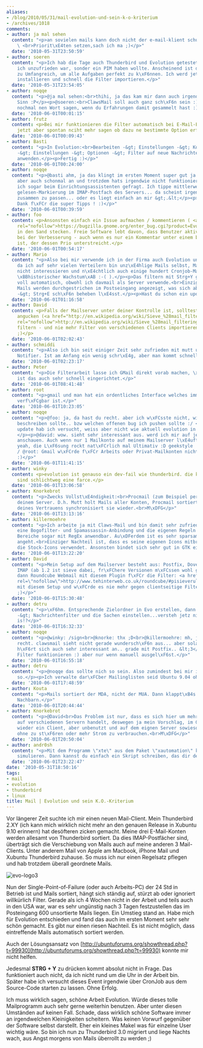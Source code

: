 ```yaml
---
aliases:
- /blog/2010/05/31/mail-evolution-und-sein-k-o-kriterium
- /archives/1018
comments:
- author: ja mal sehen
  content: "<p>an sovielen mails kann doch nicht der e-mail-klient schuld sein oder?
    \ <br>Priorit\xE4ten setzen,sach ich ma ;)</p>"
  date: '2010-05-31T23:50:59'
- author: soeren
  content: "<p>Ich hab die Tage auch Thunderbird und Evolution getestet. Nicht weil
    ich unzufrieden war, sonder ein PIM haben wollte. Anscheinend ist dieses Ansatzt
    zu Umfangreich, um alle Aufgaben perfekt zu k\xF6nnen. Ich werd jetzt gleich ClawsMail
    installieren und schnell die Filter importieren.</p>"
  date: '2010-05-31T23:54:05'
- author: noqqe
  content: "<p>@ja mal sehen:<br>thihi, ja das kam mir dann auch irgendwann in den
    Sinn :P</p><p>@soeren:<br>ClawsMail soll auch ganz sch\xF6n sein :) kannst ja
    nochmal nen Wort sagen, wenn du Erfahrungen damit gesammelt hast :)</p>"
  date: '2010-06-01T00:01:15'
- author: frutz
  content: <p>Bei mir funktionieren die Filter automatisch bei E-Mail-Eingang. Kann
    jetzt aber spontan nciht mehr sagen ob dazu ne bestimmte Option erforderlich war.</p>
  date: '2010-06-01T00:09:43'
- author: Basti
  content: "<p>In Evolution:<br>Bearbeiten -&gt; Einstellungen -&gt; Konto ausw\xE4hlen
    -&gt; Einstellungen -&gt; Optionen -&gt; Filter auf neue Nachrichten dieser INBOX
    anwenden.</p><p>Fertig :)</p>"
  date: '2010-06-01T00:24:00'
- author: noqqe
  content: "<p>@basti ahm, ja das klingt im ersten Moment super gut ja  :) Hatte ich
    aber auch schonmal an und trotzdem hats irgendwie nicht funktioniert. Wird glaub
    ich sogar beim Einrichtungsassistenten gefragt. Ich tippe mittlerweile auf die
    gelesen-Markierung im IMAP-Postfach des Servers... da scheint irgendetwas nicht
    zusammen zu passen... oder es liegt einfach an mir &gt;.&lt;</p><p>Aber vielen
    Dank f\xFCr die super Tipps ! :)</p>"
  date: '2010-06-01T00:39:59'
- author: foo
  content: <p>Ansonsten einfach ein Issue aufmachen / kommentieren ( <a href="https://bugzilla.gnome.org/enter_bug.cgi?product=Evolution"
    rel="nofollow">https://bugzilla.gnome.org/enter_bug.cgi?product=Evolution</a> ) und nicht gleich den Kopf
    in den Sand stecken. Freie Software lebt davon, dass Benutzer aktiv mithelfen
    bei der Verbesserung - auch wenn es nur ein Kommentar unter einem bekannten Bug
    ist, der dessen Prio unterstreicht.</p>
  date: '2010-06-01T00:54:17'
- author: Mario
  content: "<p>Also bei mir verwende ich in der Firma auch Evolution und bekomme,
    da ich auf sehr vielen Verteilern bin unz\xE4hlige Mails selbst, Mails die mich
    nicht interessieren und n\xE4chtlich auch einige hundert Cronjob-Mails (Stichwort
    \xBBhistorischer Wachstum\xAB :-( ).</p><p>Das filtern mit Strg+Y geht bei mir
    voll automatisch, obwohl ich davmail als Server verwende.<br>Einzig, die verschobenen
    Mails werden durchgestrichen im Postseingang angezeigt, was sich aber mit Strg+A
    -&gt; Strg+E sch\xF6n beheben l\xE4sst.</p><p>Hast du schon ein update versucht?</p>"
  date: '2010-06-01T01:16:58'
- author: David
  content: <p>Falls der Mailserver unter deiner Kontrolle ist, solltest dir mal Sieve
    angucken (<a href="http://en.wikipedia.org/wiki/Sieve_%28mail_filtering_language%29)"
    rel="nofollow">http://en.wikipedia.org/wiki/Sieve_%28mail_filtering_language%29</a></p><p>Serverseitiges IMAP
    filtern - und nie mehr Filter von verschiedenen Clients importieren/exporteren
    ;)</p>
  date: '2010-06-01T02:02:43'
- author: schmiddi
  content: "<p>Also ich bin seit einiger Zeit sehr zufrieden mit mutt und cgmail als
    Notifier. Ist am Anfang ein wenig schr\xE4g, aber man kommt schnell rein :)</p>"
  date: '2010-06-01T02:23:17'
- author: Peter
  content: "<p>Die Filterarbeit lasse ich GMail direkt vorab machen, \xFCber das GMail-Webinterface
    ist das auch sehr schnell eingerichtet.</p>"
  date: '2010-06-01T08:41:48'
- author: root
  content: "<p>gmail und man hat ein ordentliches Interface welches immer und \xFCberall
    verf\xFCgbar ist.</p>"
  date: '2010-06-01T10:23:05'
- author: noqqe
  content: "<p>@foo: ja, da hast du recht. aber ich w\xFCsste nicht, wie ich den fehler
    beschreiben sollte.. bzw welchen offenen bug ich pushen sollte :/ </p><p>@mario:
    update hab ich versucht, weiss aber nicht wie aktuell evolution in xubuntu ist.
    </p><p>@david: wow. sieht sehr interessant aus. werd ich mir auf jedenfall mal
    anschauen. Auch wenn nur 1 Mailkonto auf meinem Mailserver l\xE4uft..</p><p>@schmiddi
    yeah, die L\xF6sung rockt nat\xFCrlich mal Ultimativ :D geekstyle :P</p><p>@Peter
    / @root: Gmail w\xFCrde f\xFCr Arbeits oder Privat-Mailkonten nicht in Frage kommen
    :)</p>"
  date: '2010-06-01T11:41:15'
- author: winky
  content: <p>evolution ist genauso ein dev-fail wie thunderbird. die kontaktverwaltungen
    sind schlichtweg eine farce.</p>
  date: '2010-06-01T13:06:58'
- author: Knorkebrot
  content: "<p>Zwecks Vollst\xE4ndigkeit:<br>Procmail (zum Beispiel per Mutt) auf
    deinem Server. D.h. Mutt holt Mails aller Konten, Procmail sortiert und der Syncer
    deines Vertrauens synchronisiert sie wieder.<br>M\xDFG</p>"
  date: '2010-06-01T13:13:16'
- author: killermoehre
  content: "<p>Ich arbeite ja mit Claws-Mail und bin damit sehr zufrieden. Es gibt
    eine Bogofilter- und Spamassassin-Anbindung und die eigenen Regeln sind auf viele
    Bereiche sogar mit RegEx anwendbar. Au\xDFerdem ist es sehr sparsam, was die Ressourcen
    angeht.<br>Einziger Nachteil ist, dass es seine eigenen Icons mitbringt und nicht
    die Stock-Icons verwendet. Ansonsten bindet sich sehr gut in GTK ein.</p><p>killermoehre</p>"
  date: '2010-06-01T13:22:20'
- author: David
  content: "<p>Mein Setup auf dem Mailserver besteht aus: Postfix, Dovecot f\xFCr
    IMAP (ab 1.2 ist sieve dabei, fr\xFChere Versionen m\xFCssen wohl gepatched werden),
    dann Roundcube Webmail mit diesem Plugin f\xFCr die Filter: <a href=\"http://www.tehinterweb.co.uk/roundcube/#pisieverules\"
    rel=\"nofollow\">http://www.tehinterweb.co.uk/roundcube/#pisieverules</a>.</p><p>Bin sehr zufrieden
    mit diesem Setup und w\xFCrde es nie mehr gegen clientseitige Filter eintauschen
    ;)</p>"
  date: '2010-06-01T15:30:48'
- author: detru
  content: "<p>\xF6hm. Entsprechende Zielordner in Evo erstellen, dann bearbeiten
    -&gt; Nachrichtenfilter und die Sachen einstellen...versteh jetz nich wo das Problem
    is!?</p>"
  date: '2010-06-01T16:32:33'
- author: noqqe
  content: "<p>@winky: /sign<br>@knorke: thx ;D<br>@killermoehre: mh, ja da hast schon
    recht. clawsmail sieht nicht gerade wundersch\xF6n aus... aber solangs funktioniert?</p><p>@david:
    h\xF6rt sich auch sehr interessant an.. grade mit Postfix.. &lt;3</p><p>@detru:
    Filter funktionieren :) aber nur wenn manuell ausgel\xF6st.</p>"
  date: '2010-06-01T16:55:18'
- author: detru
  content: "<p>@noqqe das sollte nich so sein. Also zumindest bei mir ist das nicht
    so.</p><p>Ich verwalte dar\xFCber Mailinglisten seid Ubuntu 9.04 ohne Probleme...komisch.</p>"
  date: '2010-06-01T17:48:59'
- author: Kouta
  content: "<p>Mails sortiert der MDA, nicht der MUA. Dann klappt\xB4s auch mit dem
    Nachbarn.</p>"
  date: '2010-06-01T20:44:44'
- author: Knorkebrot
  content: "<p>@David<br>Das Problem ist nur, dass es sich hier um mehrere Konten
    auf verschiedenen Servern handelt, deswegen ja mein Vorschlag, im Grunde ja auch
    wieder ein Client, aber unbenutzt und auf dem eignen Server sowieso immer am Laufen
    ohne zu st\xF6ren oder mehr Strom zu verbrauchen.<br>M\xDFG</p>"
  date: '2010-06-01T20:50:04'
- author: andr0sh
  content: "<p>Mit dem Programm \"xte\" aus dem Paket \"xautomation\" kannst du Tastendr\xFCcke
    simulieren. Dann kannst du einfach ein Skript schreiben, das dir dein STRG+Y dr\xFCckt.</p>"
  date: '2010-06-01T23:22:47'
date: '2010-05-31T18:50:16'
tags:
- mail
- evolution
- thunderbird
- linux
title: Mail | Evolution und sein K.O.-Kriterium
---
```


Vor längerer Zeit suchte ich mir einen neuen Mail-Client. Mein Thunderbird
2.XY (ich kann mich wirklich nicht mehr an den genauen Release in Xubuntu
9.10 erinnern) hat desöfteren zicken gemacht. Meine drei E-Mail-Konten
werden allesamt von Thunderbird sortiert. Da dies IMAP-Postfächer sind,
überträgt sich die Verschiebung von Mails auch auf meine anderen 3
Mail-Clients. Unter anderem Mail von Apple am Macbook, iPhone Mail und
Xubuntu Thunderbird zuhause. So muss ich nur einen Regelsatz pflegen und
hab trotzdem überall geordnete Mails.

![evo-logo3](/uploads/2010/05/evo-logo3.png)

Nun der Single-Point-of-Failure (oder auch Arbeits-PC) der 24 Std in
Betrieb ist und Mails sortiert, hängt sich ständig auf, stürzt ab oder
ignoriert willkürlich Filter. Gerade als ich 4 Wochen nicht in der Arbeit
und teils auch in den USA war, war es sehr ungünstig nach 3 Tagen
festzustellen das im Posteingang 600 unsortierte Mails liegen. Ein Umstieg
stand an. Habe mich für Evolution entschieden und fand das auch im ersten
Moment sehr sehr schön gemacht. Es gibt nur einen riesen Nachteil. Es ist
nicht möglich, dass eintreffende Mails automatisch sortiert werden.

Auch der Lösungsansatz von
[http://ubuntuforums.org/showthread.php?t=99930](http://ubuntuforums.org/showthread.php?t=99930)
konnte mir nicht helfen.

Jedesmal **STRG + Y** zu drücken kommt absolut nicht in Frage. Das
funktioniert auch nicht, da ich nicht rund um die Uhr in der Arbeit bin.
Später habe ich versucht dieses Event irgendwie über CronJob aus dem
Source-Code starten zu lassen. Ohne Erfolg.

Ich muss wirklich sagen, schöne Arbeit Evolution. Würde dieses tolle
Mailprogramm auch sehr gerne weiterhin benutzen. Aber unter diesen
Umständen auf keinen Fall. Schade, dass wirklich schöne Software immer an
irgendwelchen Kleinigkeiten scheitern. Was keinen Vorwurf gegenüber der
Software selbst darstellt. Eher ein kleines Makel was für einzelne User
wichtig wäre. So bin ich nun zu Thunderbird 3.0 migriert und liege Nachts
wach, aus Angst morgens von Mails überrollt zu werden ;)
